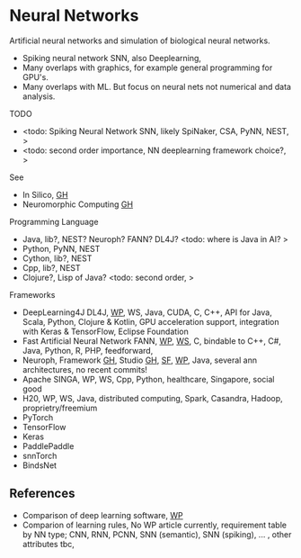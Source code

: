 # Neural Networks

Artificial neural networks and simulation of biological neural networks.

* Spiking neural network SNN, also Deeplearning, 
* Many overlaps with graphics, for example general programming for GPU's.  
* Many overlaps with ML. But focus on neural nets not numerical and data analysis.

TODO
* <todo: Spiking Neural Network SNN, likely SpiNaker, CSA, PyNN, NEST, >
* <todo: second order importance, NN deeplearning framework choice?, >

See 
* In Silico, [GH](https://github.com/YorkEarwaker/FindingThingsOut/wiki/In-Silico)
* Neuromorphic Computing [GH](https://github.com/YorkEarwaker/FindingThingsOut/wiki/Neuromorphic-Computing)

Programming Language
* Java, lib?, NEST? Neuroph? FANN? DL4J? <todo: where is Java in AI? >
* Python, PyNN, NEST
* Cython, lib?, NEST
* Cpp, lib?, NEST
* Clojure?, Lisp of Java? <todo: second order, >

Frameworks
* DeepLearning4J DL4J, [WP](https://en.wikipedia.org/wiki/Deeplearning4j), WS, Java, CUDA, C, C++, API for Java, Scala, Python, Clojure & Kotlin, GPU acceleration support, integration with Keras & TensorFlow, Eclipse Foundation
* Fast Artificial Neural Network FANN, [WP](https://en.wikipedia.org/wiki/Fast_Artificial_Neural_Network), [WS](https://leenissen.dk/), C, bindable to C++, C#, Java, Python, R, PHP, feedforward, 
* Neuroph, Framework [GH](https://github.com/neuroph/NeurophFramework), Studio [GH](https://github.com/neuroph/NeurophStudio), [SF](https://neuroph.sourceforge.net/), [WP](https://en.wikipedia.org/wiki/Neuroph), Java, several ann architectures, no recent commits!
* Apache SINGA, WP, WS, Cpp, Python, healthcare, Singapore, social good
* H20, WP, WS, Java, distributed computing, Spark, Casandra, Hadoop, proprietry/freemium
* PyTorch
* TensorFlow
* Keras
* PaddlePaddle
* snnTorch
* BindsNet

## References
* Comparison of deep learning software, [WP](https://en.wikipedia.org/wiki/Comparison_of_deep_learning_software)
* Comparion of learning rules, No WP article currently, requirement table by NN type; CNN, RNN, PCNN, SNN (semantic), SNN (spiking), ... , other attributes tbc, 
